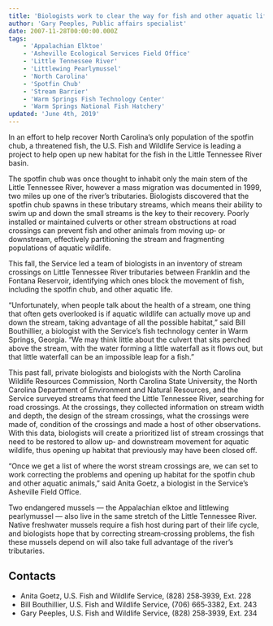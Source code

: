 ```yaml
---
title: 'Biologists work to clear the way for fish and other aquatic life'
author: 'Gary Peeples, Public affairs specialist'
date: 2007-11-28T00:00:00.000Z
tags:
    - 'Appalachian Elktoe'
    - 'Asheville Ecological Services Field Office'
    - 'Little Tennessee River'
    - 'Littlewing Pearlymussel'
    - 'North Carolina'
    - 'Spotfin Chub'
    - 'Stream Barrier'
    - 'Warm Springs Fish Technology Center'
    - 'Warm Springs National Fish Hatchery'
updated: 'June 4th, 2019'
---
```


In an effort to help recover North Carolina’s only population of the spotfin chub, a threatened fish, the U.S. Fish and Wildlife Service is leading a project to help open up new habitat for the fish in the Little Tennessee River basin.

The spotfin chub was once thought to inhabit only the main stem of the Little Tennessee River, however a mass migration was documented in 1999, two miles up one of the river’s tributaries.  Biologists discovered that the spotfin chub spawns in these tributary streams, which means their ability to swim up and down the small streams is the key to their recovery.  Poorly installed or maintained culverts or other stream obstructions at road crossings can prevent fish and other animals from moving up‑ or downstream, effectively partitioning the stream and fragmenting populations of aquatic wildlife.

This fall, the Service led a team of biologists in an inventory of stream crossings on Little Tennessee River tributaries between Franklin and the Fontana Reservoir, identifying which ones block the movement of fish, including the spotfin chub, and other aquatic life.

“Unfortunately, when people talk about the health of a stream, one thing that often gets overlooked is if aquatic wildlife can actually move up and down the stream, taking advantage of all the possible habitat,” said Bill Bouthillier, a biologist with the Service’s fish technology center in Warm Springs, Georgia.  “We may think little about the culvert that sits perched above the stream, with the water forming a little waterfall as it flows out, but that little waterfall can be an impossible leap for a fish.”

This past fall, private biologists and biologists with the North Carolina Wildlife Resources Commission, North Carolina State University, the North Carolina Department of Environment and Natural Resources, and the Service surveyed streams that feed the Little Tennessee River, searching for road crossings.  At the crossings, they collected information on stream width and depth, the design of the stream crossings, what the crossings were made of, condition of the crossings and made a host of other observations.  With this data, biologists will create a prioritized list of stream crossings that need to be restored to allow up‑ and downstream movement for aquatic wildlife, thus opening up habitat that previously may have been closed off.

“Once we get a list of where the worst stream crossings are, we can set to work correcting the problems and opening up habitat for the spotfin chub and other aquatic animals,” said Anita Goetz, a biologist in the Service’s Asheville Field Office.

Two endangered mussels &mdash; the Appalachian elktoe and littlewing pearlymussel &mdash; also live in the same stretch of the Little Tennessee River.  Native freshwater mussels require a fish host during part of their life cycle, and biologists hope that by correcting stream‑crossing problems, the fish these mussels depend on will also take full advantage of the river’s tributaries.

## Contacts

- Anita Goetz, U.S. Fish and Wildlife Service, (828) 258‑3939, Ext. 228
- Bill Bouthillier, U.S. Fish and Wildlife Service, (706) 665‑3382, Ext. 243
- Gary Peeples, U.S. Fish and Wildlife Service, (828) 258‑3939, Ext. 234